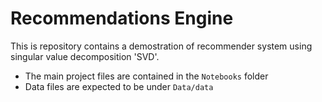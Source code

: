 # Recommendations Engine 

This is repository contains a demostration of recommender system using singular value decomposition 'SVD'. 

+ The main project files are contained in the `Notebooks` folder 
+ Data files are expected to be under `Data/data`
